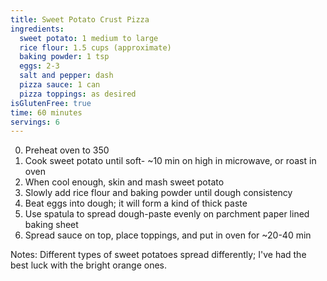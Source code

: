 ```yaml
---
title: Sweet Potato Crust Pizza
ingredients:
  sweet potato: 1 medium to large
  rice flour: 1.5 cups (approximate)
  baking powder: 1 tsp
  eggs: 2-3
  salt and pepper: dash
  pizza sauce: 1 can
  pizza toppings: as desired
isGlutenFree: true
time: 60 minutes
servings: 6
---
```


0. Preheat oven to 350
1. Cook sweet potato until soft- ~10 min on high in microwave, or roast in oven
2. When cool enough, skin and mash sweet potato
3. Slowly add rice flour and baking powder until dough consistency
4. Beat eggs into dough; it will form a kind of thick paste
5. Use spatula to spread dough-paste evenly on parchment paper lined baking sheet
6. Spread sauce on top, place toppings, and put in oven for ~20-40 min

Notes: Different types of sweet potatoes spread differently; I've had the best luck with the bright orange ones.
